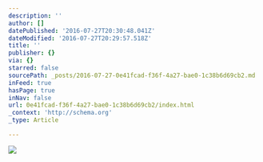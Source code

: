 ```yaml
---
description: ''
author: []
datePublished: '2016-07-27T20:30:48.041Z'
dateModified: '2016-07-27T20:29:57.518Z'
title: ''
publisher: {}
via: {}
starred: false
sourcePath: _posts/2016-07-27-0e41fcad-f36f-4a27-bae0-1c38b6d69cb2.md
inFeed: true
hasPage: true
inNav: false
url: 0e41fcad-f36f-4a27-bae0-1c38b6d69cb2/index.html
_context: 'http://schema.org'
_type: Article

---
```

![](https://the-grid-user-content.s3-us-west-2.amazonaws.com/8e8219c3-b939-4f77-9f17-fd35ce3ef53e.jpg)